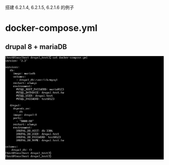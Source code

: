 
搭建 6.2.1.4, 6.2.1.5, 6.2.1.6 的例子

# docker-compose.yml
## drupal 8 + mariaDB
![](img/Pasted%20image%2020201204103808.png)
	